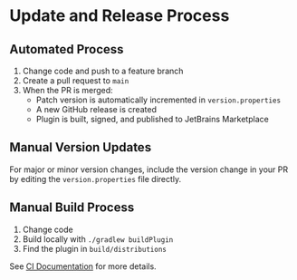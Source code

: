 # Update and Release Process

## Automated Process

1. Change code and push to a feature branch
2. Create a pull request to `main`
3. When the PR is merged:
   - Patch version is automatically incremented in `version.properties`
   - A new GitHub release is created
   - Plugin is built, signed, and published to JetBrains Marketplace

## Manual Version Updates

For major or minor version changes, include the version change in your PR by editing the `version.properties` file directly.

## Manual Build Process

1. Change code
2. Build locally with `./gradlew buildPlugin`
3. Find the plugin in `build/distributions`

See [CI Documentation](.github/README-CI.md) for more details.
